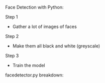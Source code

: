 Face Detection with Python:

Step 1
- Gather a lot of images of faces

Step 2
- Make them all black and white (greyscale)

Step 3
- Train the model

facedetector.py breakdown:


